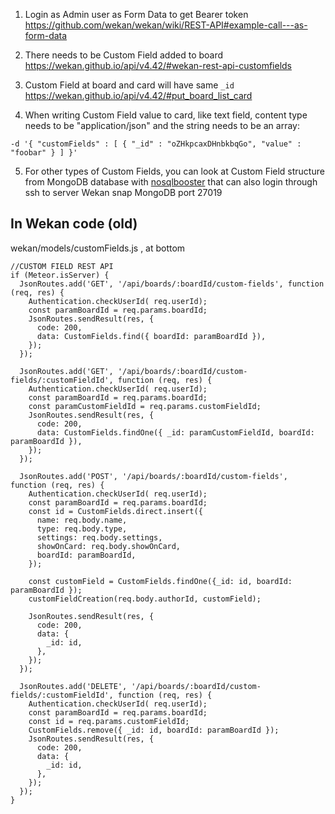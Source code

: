 1) Login as Admin user as Form Data to get Bearer token
https://github.com/wekan/wekan/wiki/REST-API#example-call---as-form-data

2) There needs to be Custom Field added to board
https://wekan.github.io/api/v4.42/#wekan-rest-api-customfields

3) Custom Field at board and card will have same `_id`
https://wekan.github.io/api/v4.42/#put_board_list_card

4) When writing Custom Field value to card, like text field, content type needs to be "application/json" and the string needs to be an array:
```
-d '{ "customFields" : [ { "_id" : "oZHkpcaxDHnbkbqGo", "value" : "foobar" } ] }'
```
5) For other types of Custom Fields, you can look at Custom Field structure from MongoDB database with [nosqlbooster](https://nosqlbooster.com/downloads) that can also login through ssh to server Wekan snap MongoDB port 27019


## In Wekan code (old)

wekan/models/customFields.js , at bottom

```
//CUSTOM FIELD REST API
if (Meteor.isServer) {
  JsonRoutes.add('GET', '/api/boards/:boardId/custom-fields', function (req, res) {
    Authentication.checkUserId( req.userId);
    const paramBoardId = req.params.boardId;
    JsonRoutes.sendResult(res, {
      code: 200,
      data: CustomFields.find({ boardId: paramBoardId }),
    });
  });

  JsonRoutes.add('GET', '/api/boards/:boardId/custom-fields/:customFieldId', function (req, res) {
    Authentication.checkUserId( req.userId);
    const paramBoardId = req.params.boardId;
    const paramCustomFieldId = req.params.customFieldId;
    JsonRoutes.sendResult(res, {
      code: 200,
      data: CustomFields.findOne({ _id: paramCustomFieldId, boardId: paramBoardId }),
    });
  });

  JsonRoutes.add('POST', '/api/boards/:boardId/custom-fields', function (req, res) {
    Authentication.checkUserId( req.userId);
    const paramBoardId = req.params.boardId;
    const id = CustomFields.direct.insert({
      name: req.body.name,
      type: req.body.type,
      settings: req.body.settings,
      showOnCard: req.body.showOnCard,
      boardId: paramBoardId,
    });

    const customField = CustomFields.findOne({_id: id, boardId: paramBoardId });
    customFieldCreation(req.body.authorId, customField);

    JsonRoutes.sendResult(res, {
      code: 200,
      data: {
        _id: id,
      },
    });
  });

  JsonRoutes.add('DELETE', '/api/boards/:boardId/custom-fields/:customFieldId', function (req, res) {
    Authentication.checkUserId( req.userId);
    const paramBoardId = req.params.boardId;
    const id = req.params.customFieldId;
    CustomFields.remove({ _id: id, boardId: paramBoardId });
    JsonRoutes.sendResult(res, {
      code: 200,
      data: {
        _id: id,
      },
    });
  });
}
```